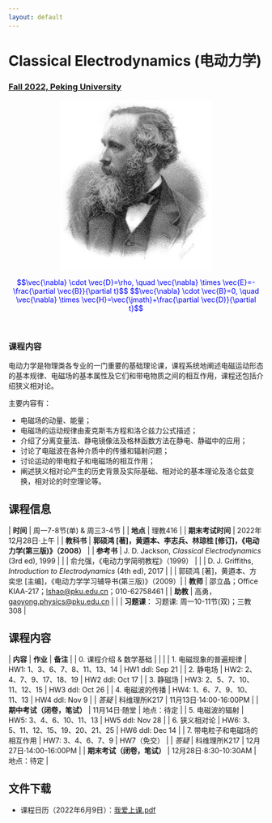 ```yaml
---
layout: default
---
```


<style>
table {
  font-family: arial, sans-serif;
  border-collapse: collapse;
  width: 100%;
}

td, th {
  border: 1px solid #dddddd;
  text-align: left;
  padding: 8px;
}

tr:nth-child(odd) {
  background-color: #dddddd;
}
</style>

# <b>Classical Electrodynamics (电动力学)</b>

### <u>Fall 2022, Peking University</u>

<div style="display: flex; justify-content: center;">
<img src="James_Clerk_Maxwell.jpg" width="300">
</div>


<p align="center">
<font color="blue">
$$\vec{\nabla} \cdot \vec{D}=\rho, \quad \vec{\nabla} \times \vec{E}=-\frac{\partial \vec{B}}{\partial t}$$
$$\vec{\nabla} \cdot \vec{B}=0, \quad \vec{\nabla} \times \vec{H}=\vec{\jmath}+\frac{\partial \vec{D}}{\partial t}$$
</font>
</p>

<br>

### 课程内容

电动力学是物理类各专业的一门重要的基础理论课，课程系统地阐述电磁运动形态的基本规律、电磁场的基本属性及它们和带电物质之间的相互作用，课程还包括介绍狭义相对论。

主要内容有：
- 电磁场的动量、能量；
- 电磁场的运动规律由麦克斯韦方程和洛仑兹力公式描述；
- 介绍了分离变量法、静电镜像法及格林函数方法在静电、静磁中的应用；
- 讨论了电磁波在各种介质中的传播和辐射问题；
- 讨论运动的带电粒子和电磁场的相互作用；
- 阐述狭义相对论产生的历史背景及实际基础、相对论的基本理论及洛仑兹变换，相对论的时空理论等。

<p></p>

## 课程信息

| **时间** |  周一7-8节(单) & 周三3-4节 |
| **地点** | 理教416 |
| **期末考试时间** | 2022年12月28日·上午 |
| **教科书** | **郭硕鸿 [著]，黄逎本、李志兵、林琼桂 [修订]，《电动力学(第三版)》（2008）** |
| **参考书** | J. D. Jackson, *Classical Electrodynamics* (3rd ed), 1999 |
| | 俞允强，《电动力学简明教程》（1999） |
| | D. J. Griffiths, *Introduction to Electrodynamics* (4th ed), 2017 |
| | 郭硕鸿 [著]，黄逎本、方奕忠 [主编]，《电动力学学习辅导书(第三版)》（2009）|
| **教师** | 邵立晶；Office KIAA-217；lshao@pku.edu.cn；010-62758461 | 
| **助教** | 高勇，gaoyong.physics@pku.edu.cn |
| | **习题课**： 习题课: 周一10-11节(双)；三教308 |

<p></p>

## 课程内容

| **内容** | **作业** | **备注** |
| 0. 课程介绍 & 数学基础 | | |
| 1. 电磁现象的普遍规律 | HW1: 1、3、6、7、8、11、13、14 | HW1 ddl: Sep 21 |
| 2. 静电场 | HW2: 2、4、7、9、17、18、19 | HW2 ddl: Oct 17 |
| 3. 静磁场 | HW3: 2、5、7、10、11、12、15 | HW3 ddl: Oct 26 |
| 4. 电磁波的传播 | HW4: 1、6、7、9、10、11、13 | HW4 ddl: Nov 9 |
| *答疑* | 科维理所K217 | 11月13日·14:00-16:00PM | 
| **期中考试（闭卷，笔试）** | 11月14日·随堂 | 地点：待定 |
| 5. 电磁波的辐射 | HW5: 3、4、6、10、11、13 | HW5 ddl: Nov 28 |
| 6. 狭义相对论 | HW6: 3、5、11、12、15、19、20、21、25 | HW6 ddl: Dec 14 |
| 7. 带电粒子和电磁场的相互作用 | HW7: 3、4、6、7、9 | HW7（免交） |
| *答疑* | 科维理所K217 | 12月27日·14:00-16:00PM  | 
| **期末考试（闭卷，笔试）** | 12月28日·8:30-10:30AM | 地点：待定 |

<p></p>

## 文件下载

- 课程日历（2022年6月9日）：[我爱上课.pdf](https://disk.pku.edu.cn:443/link/7B0B8AB7347CF02BF638E114793723AE)

<p></p>

<script type="text/x-mathjax-config">
  MathJax.Hub.Config({
    tex2jax: {
      inlineMath: [ ['$','$'] ],
      processEscapes: true
    }
  });
</script>
<script type="text/javascript" src="https://cdn.mathjax.org/mathjax/latest/MathJax.js?config=TeX-AMS-MML_HTMLorMML">
</script>

